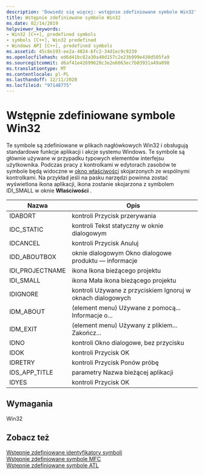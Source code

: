 ```yaml
---
description: 'Dowiedz się więcej: wstępnie zdefiniowane symbole Win32'
title: Wstępnie zdefiniowane symbole Win32
ms.date: 02/14/2019
helpviewer_keywords:
- Win32 [C++], predefined symbols
- symbols [C++], Win32 predefined
- Windows API [C++], predefined symbols
ms.assetid: 45c8e193-ee2a-4024-bfc2-34d1ec9c9239
ms.openlocfilehash: ed6d41bc82a30a40d157c2e23b999e430d505fa9
ms.sourcegitcommit: d6af41e42699628c3e2e6063ec7b03931a49a098
ms.translationtype: MT
ms.contentlocale: pl-PL
ms.lasthandoff: 12/11/2020
ms.locfileid: "97148775"
---
```

# <a name="win32-predefined-symbols"></a>Wstępnie zdefiniowane symbole Win32

Te symbole są zdefiniowane w plikach nagłówkowych Win32 i obsługują standardowe funkcje aplikacji i akcje systemu Windows. Te symbole są głównie używane w przypadku typowych elementów interfejsu użytkownika. Podczas pracy z kontrolkami w edytorach zasobów te symbole będą widoczne w [okno właściwości](/visualstudio/ide/reference/properties-window) skojarzonych ze wspólnymi kontrolkami. Na przykład jeśli na pasku narzędzi powinna zostać wyświetlona ikona aplikacji, ikona zostanie skojarzona z symbolem IDI_SMALL w oknie **Właściwości** .

|Nazwa|Opis|
|-|-|
|IDABORT|kontroli Przycisk przerywania|
|IDC_STATIC|kontroli Tekst statyczny w oknie dialogowym|
|IDCANCEL|kontroli Przycisk Anuluj|
|IDD_ABOUTBOX|oknie dialogowym Okno dialogowe produktu — informacje|
|IDI_PROJECTNAME|ikona Ikona bieżącego projektu|
|IDI_SMALL|ikona Mała ikona bieżącego projektu|
|IDIGNORE|kontroli Używane z przyciskiem Ignoruj w oknach dialogowych|
|IDM_ABOUT|(element menu) Używane z pomocą... Informacje o...|
|IDM_EXIT|(element menu) Używany z plikiem... Zakończ...|
|IDNO|kontroli Okno dialogowe, bez przycisku|
|IDOK|kontroli Przycisk OK|
|IDRETRY|kontroli Przycisk Ponów próbę|
|IDS_APP_TITLE|parametry Nazwa bieżącej aplikacji|
|IDYES|kontroli Przycisk OK|

## <a name="requirements"></a>Wymagania

Win32

## <a name="see-also"></a>Zobacz też

[Wstępnie zdefiniowane identyfikatory symboli](../windows/predefined-symbol-ids.md)<br/>
[Wstępnie zdefiniowane symbole MFC](../windows/mfc-predefined-symbols.md)<br/>
[Wstępnie zdefiniowane symbole ATL](../windows/atl-predefined-symbols.md)<br/>
